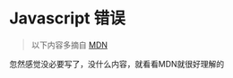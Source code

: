 # Javascript 错误

 > 以下内容多摘自 [MDN](https://developer.mozilla.org/zh-CN/docs/Web/JavaScript/Reference/Global_Objects/Error)

 忽然感觉没必要写了，没什么内容，就看看MDN就很好理解的
